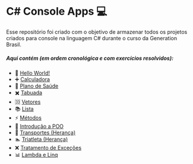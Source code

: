 # C# Console Apps :computer:

Esse repositório foi criado com o objetivo de armazenar todos os projetos criados para console na linguagem C# durante o curso da Generation Brasil.

##### Aqui contém (em ordem cronológica e com exercícios resolvidos):

- :wave: [Hello World!](https://github.com/brenonsc/CSharp.Generation/tree/main/HelloWorld)
- :heavy_plus_sign: [Calculadora](https://github.com/brenonsc/CSharp.Generation/tree/main/Calculadora)
- :hospital: [Plano de Saúde](https://github.com/brenonsc/CSharp.Generation/tree/main/PlanoDeSaude)
- :heavy_multiplication_x: [Tabuada](https://github.com/brenonsc/CSharp.Generation/tree/main/Tabuada)
- :koko: [Vetores](https://github.com/brenonsc/CSharp.Generation/tree/main/Vetores)
- :books: [Lista](https://github.com/brenonsc/CSharp.Generation/tree/main/Lista)
- :zap: [Métodos](https://github.com/brenonsc/CSharp.Generation/tree/main/Metodos)
- :memo: [Introdução a POO](https://github.com/brenonsc/CSharp.Generation/tree/main/IntroducaoPOO)
- :car: [Transportes (Herança)](https://github.com/brenonsc/CSharp.Generation/tree/main/Transportes)
- :swimmer: [Triatleta (Herança)](https://github.com/brenonsc/CSharp.Generation/tree/main/Triatleta)
- :x: [Tratamento de Exceções](https://github.com/brenonsc/CSharp.Generation/tree/main/Exceptions)
- :bar_chart: [Lambda e Linq](https://github.com/brenonsc/CSharp.Generation/tree/main/Lambda)
